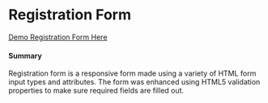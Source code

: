 # Registration Form
[Demo Registration Form Here](https://yog9.github.io/Registration-Forms-Project3/)

#### Summary
 Registration form  is a responsive form made using a variety of HTML form input types and attributes. The form was enhanced using HTML5 validation properties to make sure required fields are filled out.
